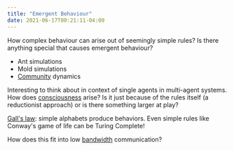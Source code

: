 ```yaml
---
title: "Emergent Behaviour"
date: 2021-06-17T00:21:11-04:00
---
```


How complex behaviour can arise out of seemingly simple rules? Is there anything special that causes emergent behaviour?
* Ant simulations
* Mold simulations
* [Community](/thoughts/communities) dynamics

Interesting to think about in context of single agents in multi-agent systems. How does [consciousness](thoughts/consciousness.md) arise? Is it just because of the rules itself (a reductionist approach) or is there something larger at play?

[Gall's law](thoughts/Gall's%20law.md): simple alphabets produce behaviors. Even simple rules like Conway's game of life can be Turing Complete!

How does this fit into low [bandwidth](thoughts/bandwidth.md) communication?